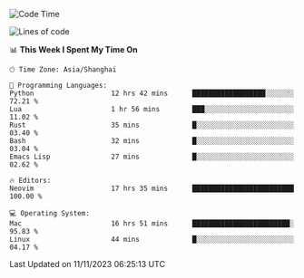 <!--START_SECTION:waka-->
![Code Time](http://img.shields.io/badge/Code%20Time-1%2C660%20hrs%2016%20mins-blue)

![Lines of code](https://img.shields.io/badge/From%20Hello%20World%20I%27ve%20Written-288.3%20thousand%20lines%20of%20code-blue)

📊 **This Week I Spent My Time On** 

```text
🕑︎ Time Zone: Asia/Shanghai

💬 Programming Languages: 
Python                   12 hrs 42 mins      ██████████████████░░░░░░░   72.21 % 
Lua                      1 hr 56 mins        ███░░░░░░░░░░░░░░░░░░░░░░   11.02 % 
Rust                     35 mins             █░░░░░░░░░░░░░░░░░░░░░░░░   03.40 % 
Bash                     32 mins             █░░░░░░░░░░░░░░░░░░░░░░░░   03.04 % 
Emacs Lisp               27 mins             █░░░░░░░░░░░░░░░░░░░░░░░░   02.62 % 

🔥 Editors: 
Neovim                   17 hrs 35 mins      █████████████████████████   100.00 % 

💻 Operating System: 
Mac                      16 hrs 51 mins      ████████████████████████░   95.83 % 
Linux                    44 mins             █░░░░░░░░░░░░░░░░░░░░░░░░   04.17 % 
```


 Last Updated on 11/11/2023 06:25:13 UTC
<!--END_SECTION:waka-->

